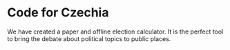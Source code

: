 # Code for Czechia

<!--date:2018-05-25--2018-05-27-->
<!--not hidden-->

<!--I expe-->

<!--abstract-->

We have created a paper and offline election calculator. It is the perfect tool to bring the debate about political topics to public places.
